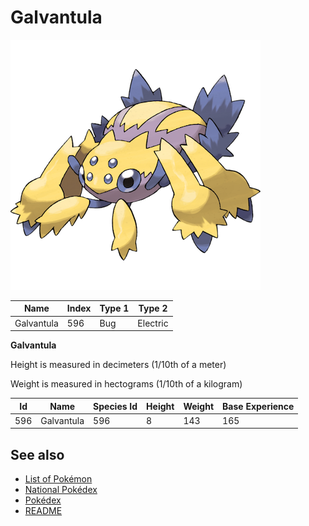 # Galvantula


![Galvantula](images/596.png)

| **Name** | **Index** | **Type 1** | **Type 2** |
|----|----|----|----|
| Galvantula | 596 | Bug | Electric  |

**Galvantula** 


Height is measured in decimeters (1/10th of a meter)

Weight is measured in hectograms (1/10th of a kilogram)

| **Id** | **Name** | **Species Id** | **Height** | **Weight** | **Base Experience** |
|--------|----------|----------------|------------|------------|---------------------|
| 596 | Galvantula | 596 | 8 | 143 | 165 |


## See also

- [List of Pokémon](../pokemon.md)
- [National Pokédex](../national_pokedex.md)
- [Pokédex](../pokedex.md)
- [README](../README.md)
